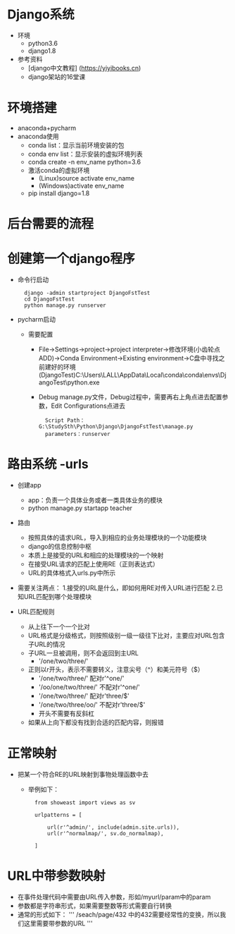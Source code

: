 # Django系统
- 环境
    - python3.6
    - django1.8
- 参考资料
    - [django中文教程] (https://yiyibooks.cn)
    - django架站的16堂课
# 环境搭建
- anaconda+pycharm
- anaconda使用
    - conda list：显示当前环境安装的包
    - conda env list：显示安装的虚拟环境列表
    - conda create -n env_name python=3.6
    - 激活conda的虚拟环境
        - (Linux)source activate env_name
        - (Windows)activate env_name
    - pip install django=1.8
    
    
# 后台需要的流程

# 创建第一个django程序
- 命令行启动
        
        django -admin startproject DjangoFstTest
        cd DjangoFstTest
        python manage.py runserver
        
- pycharm启动
    - 需要配置
        - File->Settings->project->project interpreter->修改环境(小齿轮点ADD)->Conda Environment->Existing environment->C盘中寻找之前建好的环境(DjangoTest)C:\Users\LALL\AppData\Local\conda\conda\envs\DjangoTest\python.exe
        - Debug manage.py文件，Debug过程中，需要再右上角点进去配置参数，Edit Configurations点进去
           
                Script Path：G:\StudySth\Python\Django\DjangoFstTest\manage.py
                parameters：runserver
                
# 路由系统 -urls
- 创建app
    - app：负责一个具体业务或者一类具体业务的模块
    - python manage.py startapp teacher
    
- 路由
    - 按照具体的请求URL，导入到相应的业务处理模块的一个功能模块
    - django的信息控制中枢
    - 本质上是接受的URL和相应的处理模块的一个映射
    - 在接受URL请求的匹配上使用RE（正则表达式）
    - URL的具体格式入urls.py中所示
- 需要关注两点：
    1.接受的URL是什么，即如何用RE对传入URL进行匹配
    2.已知URL匹配到哪个处理模块
    
- URL匹配规则
    - 从上往下一个一个比对
    - URL格式是分级格式，则按照级别一级一级往下比对，主要应对URL包含子URL的情况
    - 子URL一旦被调用，则不会返回到主URL
        - '/one/two/three/'
    - 正则以r开头，表示不需要转义，注意尖号（^）和美元符号（$）
        - '/one/two/three/'     配对r'^one/'
        - '/oo/one/two/three/'  不配对r'^one/'  
        - '/one/two/three/'     配对r'three/$'
        - '/one/two/three/oo/'     不配对r'three/$'
        - 开头不需要有反斜杠
    - 如果从上向下都没有找到合适的匹配内容，则报错
    
# 正常映射
- 把某一个符合RE的URL映射到事物处理函数中去
    - 举例如下：
        
            from showeast import views as sv
            
            urlpatterns = [
            
                url(r'^admin/', include(admin.site.urls)),
                url(r'^normalmap/', sv.do_normalmap),
           
            ]
# URL中带参数映射
- 在事件处理代码中需要由URL传入参数，形如/myurl/param中的param
- 参数都是字符串形式，如果需要整数等形式需要自行转换
- 通常的形式如下：
    '''
        /seach/page/432     中的432需要经常性的变换，所以我们这里需要带参数的URL
    '''